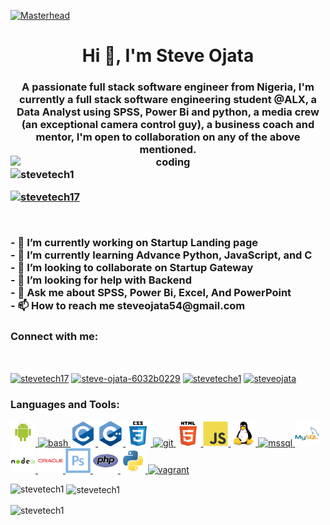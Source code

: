 [![Masterhead](https://media2.giphy.com/media/v1.Y2lkPTc5MGI3NjExbjA4eXYyMzU1aThydzRyamcyZ295NWQ2c3htYWo3NzVoNzFud2dlMSZlcD12MV9pbnRlcm5hbF9naWZfYnlfaWQmY3Q9Zw/xT9IgzoKnwFNmISR8I/giphy.gif)](https://Stevetech1.io)

<h1 align="center"> Hi 👋, I'm Steve Ojata</h1>
<h3 align="center"> A passionate full stack software engineer from Nigeria, I'm currently a full stack software engineering student @ALX, a Data Analyst using SPSS, Power Bi and python, a media crew (an exceptional camera control guy), a business coach and mentor, I'm open to collaboration on any of the above mentioned.<br>

<img align="right" alt="coding" width="600" src="https://th.bing.com/th/id/R.4b695f72ac7737ce5b36508a0058dd02?rik=OPpsrxwzNQF2Og&riu=http%3a%2f%2fwww.web24zone.com%2fwp-content%2fuploads%2f2022%2f10%2f46207-programmer-1.gif&ehk=86cfZHhLfMkMI2vzq55xQ1%2bJRsM99JQkgGiqUE7cTQE%3d&risl=&pid=ImgRaw&r=0">
<p align="left"> <img src="https://komarev.com/ghpvc/?username=stevetech1&label=Profile%20views&color=0e75b6&style=flat" alt="stevetech1" /> </p>
<p align="left"> <a href="https://twitter.com/stevetech17" target="blank"><img src="https://img.shields.io/twitter/follow/stevetech17?logo=twitter&style=for-the-badge" alt="stevetech17" /></a> </p><br>

<p align="left">
- 🔭 I’m currently working on Startup Landing page<br>
- 🌱 I’m currently learning Advance Python, JavaScript, and C<br>
- 👯 I’m looking to collaborate on Startup Gateway<br>
- 🤝 I’m looking for help with Backend<br>
- 💬 Ask me about SPSS, Power Bi, Excel, And PowerPoint<br>
- 📫 How to reach me steveojata54@gmail.com<br>
</p>

<h3 align="left">Connect with me:</h3><br>
<p align="left">
<a href="https://twitter.com/stevetech17" target="blank"><img align="center" src="https://raw.githubusercontent.com/rahuldkjain/github-profile-readme-generator/master/src/images/icons/Social/twitter.svg" alt="stevetech17" height="30" width="40" /></a>
<a href="https://linkedin.com/in/steve-ojata-6032b0229" target="blank"><img align="center" src="https://raw.githubusercontent.com/rahuldkjain/github-profile-readme-generator/master/src/images/icons/Social/linked-in-alt.svg" alt="steve-ojata-6032b0229" height="30" width="40" /></a>
<a href="https://codesandbox.com/steveteche1" target="blank"><img align="center" src="https://raw.githubusercontent.com/rahuldkjain/github-profile-readme-generator/master/src/images/icons/Social/codesandbox.svg" alt="steveteche1" height="30" width="40" /></a>
<a href="https://fb.com/steveojata" target="blank"><img align="center" src="https://raw.githubusercontent.com/rahuldkjain/github-profile-readme-generator/master/src/images/icons/Social/facebook.svg" alt="steveojata" height="30" width="40" /></a>
</p>
<h3 align="left">Languages and Tools:</h3>
<p align="left"> <a href="https://developer.android.com" target="_blank" rel="noreferrer"> <img src="https://raw.githubusercontent.com/devicons/devicon/master/icons/android/android-original-wordmark.svg" alt="android" width="40" height="40"/> </a> <a href="https://www.gnu.org/software/bash/" target="_blank" rel="noreferrer"> <img src="https://www.vectorlogo.zone/logos/gnu_bash/gnu_bash-icon.svg" alt="bash" width="40" height="40"/> </a> <a href="https://www.cprogramming.com/" target="_blank" rel="noreferrer"> <img src="https://raw.githubusercontent.com/devicons/devicon/master/icons/c/c-original.svg" alt="c" width="40" height="40"/> </a> <a href="https://www.w3schools.com/cpp/" target="_blank" rel="noreferrer"> <img src="https://raw.githubusercontent.com/devicons/devicon/master/icons/cplusplus/cplusplus-original.svg" alt="cplusplus" width="40" height="40"/> </a> <a href="https://www.w3schools.com/css/" target="_blank" rel="noreferrer"> <img src="https://raw.githubusercontent.com/devicons/devicon/master/icons/css3/css3-original-wordmark.svg" alt="css3" width="40" height="40"/> </a> <a href="https://git-scm.com/" target="_blank" rel="noreferrer"> <img src="https://www.vectorlogo.zone/logos/git-scm/git-scm-icon.svg" alt="git" width="40" height="40"/> </a> <a href="https://www.w3.org/html/" target="_blank" rel="noreferrer"> <img src="https://raw.githubusercontent.com/devicons/devicon/master/icons/html5/html5-original-wordmark.svg" alt="html5" width="40" height="40"/> </a> <a href="https://developer.mozilla.org/en-US/docs/Web/JavaScript" target="_blank" rel="noreferrer"> <img src="https://raw.githubusercontent.com/devicons/devicon/master/icons/javascript/javascript-original.svg" alt="javascript" width="40" height="40"/> </a> <a href="https://www.linux.org/" target="_blank" rel="noreferrer"> <img src="https://raw.githubusercontent.com/devicons/devicon/master/icons/linux/linux-original.svg" alt="linux" width="40" height="40"/> </a> <a href="https://www.microsoft.com/en-us/sql-server" target="_blank" rel="noreferrer"> <img src="https://www.svgrepo.com/show/303229/microsoft-sql-server-logo.svg" alt="mssql" width="40" height="40"/> </a> <a href="https://www.mysql.com/" target="_blank" rel="noreferrer"> <img src="https://raw.githubusercontent.com/devicons/devicon/master/icons/mysql/mysql-original-wordmark.svg" alt="mysql" width="40" height="40"/> </a> <a href="https://nodejs.org" target="_blank" rel="noreferrer"> <img src="https://raw.githubusercontent.com/devicons/devicon/master/icons/nodejs/nodejs-original-wordmark.svg" alt="nodejs" width="40" height="40"/> </a> <a href="https://www.oracle.com/" target="_blank" rel="noreferrer"> <img src="https://raw.githubusercontent.com/devicons/devicon/master/icons/oracle/oracle-original.svg" alt="oracle" width="40" height="40"/> </a> <a href="https://www.photoshop.com/en" target="_blank" rel="noreferrer"> <img src="https://raw.githubusercontent.com/devicons/devicon/master/icons/photoshop/photoshop-line.svg" alt="photoshop" width="40" height="40"/> </a> <a href="https://www.php.net" target="_blank" rel="noreferrer"> <img src="https://raw.githubusercontent.com/devicons/devicon/master/icons/php/php-original.svg" alt="php" width="40" height="40"/> </a> <a href="https://www.python.org" target="_blank" rel="noreferrer"> <img src="https://raw.githubusercontent.com/devicons/devicon/master/icons/python/python-original.svg" alt="python" width="40" height="40"/> </a> <a href="https://www.vagrantup.com/" target="_blank" rel="noreferrer"> <img src="https://www.vectorlogo.zone/logos/vagrantup/vagrantup-icon.svg" alt="vagrant" width="40" height="40"/> </a> </p>
<p><img align="left" src="https://github-readme-stats.vercel.app/api/top-langs?username=stevetech1&show_icons=true&locale=en&layout=compact" alt="stevetech1" /></p>
<p>&nbsp;<img align="center" src="https://github-readme-stats.vercel.app/api?username=stevetech1&show_icons=true&locale=en" alt="stevetech1" /></p>
<p><img align="center" src="https://github-readme-streak-stats.herokuapp.com/?user=stevetech1&" alt="stevetech1" /></p>
